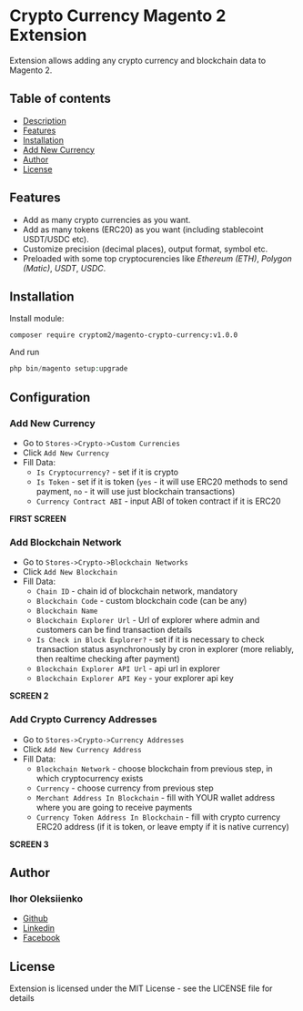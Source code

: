 # Crypto Currency Magento 2 Extension

Extension allows adding any crypto currency and blockchain data to Magento 2.

## Table of contents

* [Description](#description)
* [Features](#features)
* [Installation](#installation)
* [Add New Currency](#add-new-currency)
* [Author](#author)
* [License](#license)

## Features

- Add as many crypto currencies as you want.
- Add as many tokens (ERC20) as you want (including stablecoint USDT/USDC etc).
- Customize precision (decimal places), output format, symbol etc.
- Preloaded with some top cryptocurencies like *Ethereum (ETH)*, *Polygon (Matic)*, *USDT*, *USDC*.

## Installation

Install module:

`composer require cryptom2/magento-crypto-currency:v1.0.0`

And run

```php
php bin/magento setup:upgrade
```

## Configuration
### Add New Currency

- Go to `Stores->Crypto->Custom Currencies`
- Click `Add New Currency`
- Fill Data:
  - `Is Cryptocurrency?` - set if it is crypto
  - `Is Token` - set if it is token (`yes` - it will use ERC20 methods to send payment, `no` - it will use just blockchain transactions)
  - `Currency Contract ABI` - input ABI of token contract if it is ERC20

**FIRST SCREEN**


### Add Blockchain Network
- Go to `Stores->Crypto->Blockchain Networks`
- Click `Add New Blockchain`
- Fill Data:
  - `Chain ID` - chain id of blockchain network, mandatory
  - `Blockchain Code` - custom blockchain code (can be any)
  - `Blockchain Name`
  - `Blockchain Explorer Url` - Url of explorer where admin and customers can be find transaction details
  - `Is Check in Block Explorer?` - set if it is necessary to check transaction status asynchronously by cron in explorer (more reliably, then realtime checking after payment)
  - `Blockchain Explorer API Url` - api url in explorer
  - `Blockchain Explorer API Key` - your explorer api key

**SCREEN 2**

### Add Crypto Currency Addresses
- Go to `Stores->Crypto->Currency Addresses`
- Click `Add New Currency Address`
- Fill Data:
    - `Blockchain Network` - choose blockchain from previous step, in which cryptocurrency exists
    - `Currency` - choose currency from previous step
    - `Merchant Address In Blockchain` - fill with YOUR wallet address where you are going to receive payments
    - `Currency Token Address In Blockchain` - fill with crypto currency ERC20 address (if it is token, or leave empty if it is native currency)

**SCREEN 3**


## Author

### Ihor Oleksiienko

* [Github](https://github.com/torys877)
* [Linkedin](https://www.linkedin.com/in/igor-alekseyenko-77613726/)
* [Facebook](https://www.facebook.com/torysua/)

## License

Extension is licensed under the MIT License - see the LICENSE file for details
